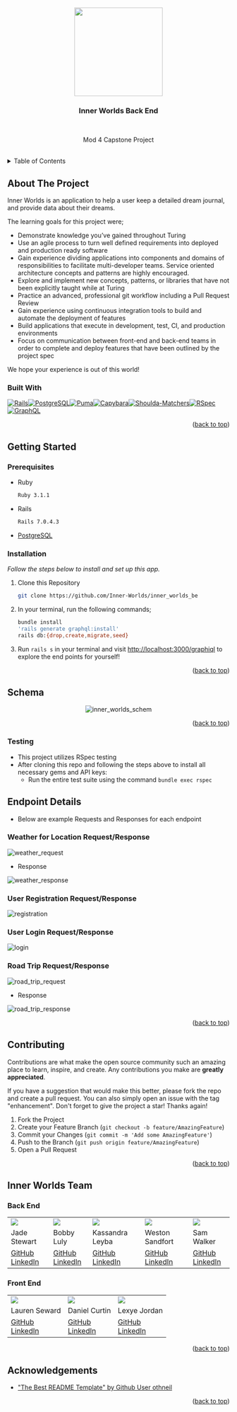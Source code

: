 <a name="readme-top"></a>

<!-- PROJECT LOGO -->
<br />
<div align="center">
    <img src="https://user-images.githubusercontent.com/116703107/239712974-64aaeb60-037c-4879-a723-93eea5a59b60.png" height="200">
<br>
  <h3 align="center"> Inner Worlds Back End </h3>
<br>
  <p align="center">
    Mod 4 Capstone Project
    <br />
  </p>
</div>
<br>


<!-- TABLE OF CONTENTS -->
<details>
  <summary>Table of Contents</summary>
  <ol>
    <li>
      <a href="#about-the-project">About The Project</a>
      <ul>
        <li><a href="#built-with">Built With</a></li>
      </ul>
    </li>
    <li>
      <a href="#getting-started">Getting Started</a>
      <ul>
        <li><a href="#prerequisites">Prerequisites</a></li>
        <li><a href="#installation">Installation</a></li>
      </ul>
    </li>
    <li><a href="#schema">Inner Worlds Schema</a></li>
    <ul>
        <li><a href="#testing">Testing</a></li>
    </ul>
    <li><a href="#endpoint">Endpoint Details</a></li>
    <li><a href="#contributing">Contributing</a></li>
    <li><a href="#inner">Inner Worlds Team</a></li>
    <li><a href="#acknowledgements">Acknowlegdements</a></li>
  </ol>
</details>


## About The Project

Inner Worlds is an application to help a user keep a detailed dream journal, and provide data about their dreams.

The learning goals for this project were;

* Demonstrate knowledge you’ve gained throughout Turing
* Use an agile process to turn well defined requirements into deployed and production ready software
* Gain experience dividing applications into components and domains of responsibilities to facilitate multi-developer teams. Service oriented architecture concepts and patterns are highly encouraged.
* Explore and implement new concepts, patterns, or libraries that have not been explicitly taught while at Turing
* Practice an advanced, professional git workflow including a Pull Request Review
* Gain experience using continuous integration tools to build and automate the deployment of features
* Build applications that execute in development, test, CI, and production environments
* Focus on communication between front-end and back-end teams in order to complete and deploy features that have been outlined by the project spec

We hope your experience is out of this world!


### Built With

[![Rails]][Rails-url][![PostgreSQL]][PostgreSQL-url][![Puma]][Puma-url][![Capybara]][Capybara-url][![Shoulda-Matchers]][Shoulda-Matchers-url][![RSpec]][RSpec-url][![GraphQL]][GraphQL-url]


<p align="right">(<a href="#readme-top">back to top</a>)</p>


## Getting Started
<!-- can change this later or add more detail -->
### Prerequisites

* Ruby
  ```sh
  Ruby 3.1.1
  ```

* Rails
  ```sh
  Rails 7.0.4.3
  ```
* [PostgreSQL](https://www.postgresql.org/download/)

### Installation

_Follow the steps below to install and set up this app._

1. Clone this Repository
   ```sh
   git clone https://github.com/Inner-Worlds/inner_worlds_be
   ```
2. In your terminal, run the following commands;
    ```sh
    bundle install
    'rails generate graphql:install'
    rails db:{drop,create,migrate,seed}
    ```
3. Run `rails s` in your terminal and visit [http://localhost:3000/graphiql](http://localhost:3000/graphiql) to explore the end points for yourself!


<p align="right">(<a href="#readme-top">back to top</a>)</p>


<!-- USAGE EXAMPLES -->
## Schema

<div align="center">

  ![inner_worlds_schem](https://user-images.githubusercontent.com/116703107/239712049-e4f90a24-86d8-4556-98bc-e8bea0ea2855.png)
</div>


<p align="right">(<a href="#readme-top">back to top</a>)</p>


<!-- Testing -->
### Testing

* This project utilizes RSpec testing
* After cloning this repo and following the steps above to install all necessary gems and API keys:
  * Run the entire test suite using the command `bundle exec rspec`


<!-- JSON Contract -->
## Endpoint Details
* Below are example Requests and Responses for each endpoint

### Weather for Location Request/Response
![weather_request](https://user-images.githubusercontent.com/116703107/234476140-b0750f71-6b2a-4ee5-83f6-4200d90bc7d9.png)

* Response

![weather_response](https://user-images.githubusercontent.com/116703107/234476434-5c473fe1-f8a2-47ea-81cf-ae7365e252b2.png)

### User Registration Request/Response
![registration](https://user-images.githubusercontent.com/116703107/234477540-1e9ef340-f129-4061-a125-453ab20a5dcc.png)

### User Login Request/Response
![login](https://user-images.githubusercontent.com/116703107/234477634-099538e5-85c3-4b22-ab18-19ff96700b14.png)

### Road Trip Request/Response
![road_trip_request](https://user-images.githubusercontent.com/116703107/234477729-5cd68dc5-70cd-4d46-ab9c-4b5029145814.png)

* Response

![road_trip_response](https://user-images.githubusercontent.com/116703107/234477841-80693e8d-2c1d-4128-a602-7491d23d2160.png)


<p align="right">(<a href="#readme-top">back to top</a>)</p>


<!-- CONTRIBUTING -->
## Contributing

Contributions are what make the open source community such an amazing place to learn, inspire, and create. Any contributions you make are **greatly appreciated**.

If you have a suggestion that would make this better, please fork the repo and create a pull request. You can also simply open an issue with the tag "enhancement".
Don't forget to give the project a star! Thanks again!

1. Fork the Project
2. Create your Feature Branch (`git checkout -b feature/AmazingFeature`)
3. Commit your Changes (`git commit -m 'Add some AmazingFeature'`)
4. Push to the Branch (`git push origin feature/AmazingFeature`)
5. Open a Pull Request

<p align="right">(<a href="#readme-top">back to top</a>)</p>


<!-- CONTACT -->
## Inner Worlds Team

### Back End
<table>
  <tr>
    <td><img src="https://avatars.githubusercontent.com/jadekstewart3"></td>
    <td><img src="https://avatars.githubusercontent.com/Bobsters986"></td>
    <td><img src="https://avatars.githubusercontent.com/kassandraleyba"></td>
    <td><img src="https://avatars.githubusercontent.com/sandfortw"></td>
    <td><img src="https://avatars.githubusercontent.com/sgwalker327"></td>
  </tr>
  <tr>
    <td>Jade Stewart</td>
    <td>Bobby Luly</td>
    <td>Kassandra Leyba</td>
    <td>Weston Sandfort</td>
    <td>Sam Walker</td>
  </tr>
  <tr>
    <td>
      <a href="https://github.com/jadekstewart3">GitHub</a><br>
      <a href="https://www.linkedin.com/in/jadestewart-software-engineer/">LinkedIn</a>
    </td>
    <td>
      <a href="https://github.com/Bobsters986">GitHub</a><br>
      <a href="https://www.linkedin.com/in/bobbyy-luly-217653260/">LinkedIn</a>
    </td>
    <td>
      <a href="https://github.com/kassandraleyba">GitHub</a><br>
      <a href="https://www.linkedin.com/in/kassandra-leyba/">LinkedIn</a>
    </td>
    <td>
      <a href="https://github.com/sandfortw">GitHub</a><br>
      <a href="https://www.linkedin.com/in/westonsandfort/">LinkedIn</a>
    </td>
    <td>
      <a href="https://github.com/sgwalker327">GitHub</a><br>
      <a href="https://www.linkedin.com/in/sam-walker-95a49630/">LinkedIn</a>
    </td>
  </tr>
</table>

### Front End

<table>
  <tr>
    <td><img src="https://avatars.githubusercontent.com/LSeward0421"></td>
    <td><img src="https://avatars.githubusercontent.com/danielcurtin"></td>
    <td><img src="https://avatars.githubusercontent.com/Lexyful"></td>
  </tr>
  <tr>
    <td>Lauren Seward</td>
    <td>Daniel Curtin</td>
    <td>Lexye Jordan</td>
  </tr>
  <tr>
    <td>
      <a href="https://github.com/LSeward0421">GitHub</a><br>
      <a href="https://www.linkedin.com/in/l-seward/">LinkedIn</a>
    </td>
    <td>
      <a href="https://github.com/danielcurtin">GitHub</a><br>
      <a href="https://www.linkedin.com/in/daniel-curtin-39954a192/">LinkedIn</a>
    </td>
    <td>
      <a href="https://github.com/Lexyful">GitHub</a><br>
      <a href="https://www.linkedin.com/in/lexye-jordan-175879260/">LinkedIn</a>
    </td>
  </tr>
</table>

<p align="right">(<a href="#readme-top">back to top</a>)</p>


## Acknowledgements
* ["The Best README Template" by Github User othneil](https://github.com/othneildrew/Best-README-Template)

<p align="right">(<a href="#readme-top">back to top</a>)</p>

<!-- MARKDOWN LINKS & IMAGES -->
<!-- https://www.markdownguide.org/basic-syntax/#reference-style-links -->

[Bootstrap.com]: https://img.shields.io/badge/Bootstrap-563D7C?style=for-the-badge&logo=bootstrap&logoColor=white
[Bootstrap-url]: https://getbootstrap.com
[JQuery.com]: https://img.shields.io/badge/jQuery-0769AD?style=for-the-badge&logo=jquery&logoColor=white
[JQuery-url]: https://jquery.com 

[Rails]: https://img.shields.io/badge/-Ruby%20on%20Rails-CC0000?logo=ruby-on-rails&logoColor=white&style=for-the-badge
[Rails-url]: https://rubyonrails.org 

[Circle-CI]: https://img.shields.io/circleci/build/github/wise-app-team/wise-app-be/main
[Circle-url]: https://app.circleci.com/

[PostgreSQL]: https://img.shields.io/badge/-PostgreSQL-4169E1?logo=postgresql&logoColor=white&style=for-the-badge
[PostgreSQL-url]: https://www.postgresql.org/

[Puma]: https://img.shields.io/badge/-Puma-FFD43B?logo=puma&logoColor=black&style=for-the-badge
[Puma-url]: https://github.com/puma/puma

[Capybara]: https://img.shields.io/badge/-Capybara-FF7F50?logo=rubygems&logoColor=white&style=for-the-badge
[Capybara-url]: https://github.com/teamcapybara/capybara

[RSpec]: https://img.shields.io/badge/-RSpec-FF7F50?logo=rubygems&logoColor=white&style=for-the-badge
[RSpec-url]: https://github.com/rspec/rspec

[Faker]: https://img.shields.io/badge/-Faker-FF69B4?logo=rubygems&logoColor=white&style=for-the-badge
[Faker-url]: https://github.com/faker-ruby/faker

[Shoulda-Matchers]: https://img.shields.io/badge/-Shoulda%20Matchers-5B5B5B?logo=rubygems&logoColor=white&style=for-the-badge
[Shoulda-Matchers-url]: https://github.com/thoughtbot/shoulda-matchers

[Web-mock]: https://img.shields.io/badge/-WebMock-8B0000?logo=rubygems&logoColor=white&style=for-the-badge
[Web-mock-url]: https://github.com/bblimke/webmock

[GraphQL]: https://img.shields.io/badge/GraphQL-E10098.svg?style=for-the-badge&logo=GraphQL&logoColor=white
[GraphQL-url]: https://github.com/graphql
